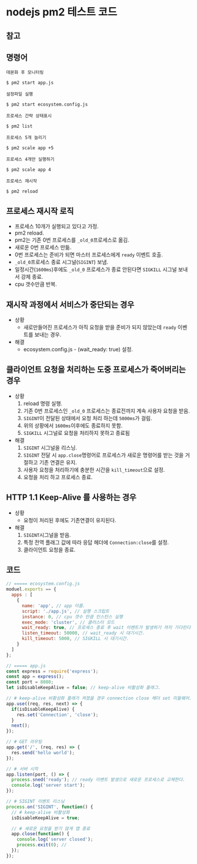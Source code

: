 # nodejs pm2 테스트 코드

## 참고


## 명령어
``데몬화 후 모니터링``
```shell
$ pm2 start app.js
```

``설정파일 실행``
```shell
$ pm2 start ecosystem.config.js
```

``프로세스 간략 상태표시``
```shell
$ pm2 list
```

``프로세스 5개 늘리기``
```shell
$ pm2 scale app +5
```

``프로세스 4개만 실행하기``
```shell
$ pm2 scale app 4
```

``프로세스 재시작``
```shell
$ pm2 reload
```

## 프로세스 재시작 로직
* 프로세스 10개가 실행되고 있다고 가정.
* pm2 reload.
* pm2는 기존 0번 프로세스를 `_old_0`프로세스로 옮김.
* 새로운 0번 프로세스 만듦.
* 0번 프로세스는 준비가 되면 마스터 프로세스에게 `ready` 이벤트 호출.
* `_old_0`프로세스 종료 시그널(`SIGINT`) 보냄.
* 일정시간(`1600ms`)후에도 `_old_0` 프로세스가 종료 안된다면 `SIGKILL` 시그널 보내서 강제 종료.
* cpu 갯수만큼 반복.


## 재시작 과정에서 서비스가 중단되는 경우
* 상황
   * 새로만들어진 프로세스가 아직 요청을 받을 준비가 되지 않았는데 `ready` 이벤트를 보내는 경우.
* 해결
   * ecosystem.config.js - (wait_ready: true) 설정.

## 클라이언트 요청을 처리하는 도중 프로세스가 죽어버리는 경우
* 상황
   1. reload 명령 실행.
   1. 기존 0번 프로세스인 `_old_0` 프로세스는 종료전까지 계속 사용자 요청을 받음.
   1. `SIGINT`이 전달된 상태에서 요청 처리 하는데 `5000ms`가 걸림.
   1. 위의 상황에서 `1600ms`이후에도 종료하지 못함.
   1. `SIGKILL` 시그널로 요청을 처리하지 못하고 종료됨
* 해결
   1. `SIGINT` 시그널을 리스닝.
   1. `SIGINT` 전달 시 `app.close`명령어로 프로세스가 새로운 명령어를 받는 것을 거절하고
   기존 연결은 유지.
   1. 사용자 요청을 처리하기에 충분한 시간을 `kill_timeout`으로 설정.
   1. 요청을 처리 하고 프로세스 종료.

## HTTP 1.1 Keep-Alive 를 사용하는 경우
* 상황
   * 요청이 처리된 후에도 기존연결이 유지된다.
* 해결
   1. `SIGINT`시그널을 받음.
   1. 특정 전역 플래그 값에 따라 응답 헤더에 `Connection:close`를 설정.
   1. 클라이언트 요청을 종료.


## 코드
```javascript
// ===== ecosystem.config.js
moduel.exports == {
  apps : [
    {
      name: 'app', // app 이름.
      script: './app.js', // 실행 스크립트
      instance: 0, // cpu 갯수 만큼 인스턴스 실행
      exec_mode: 'cluster', // 클러스터 모드
      wait_ready: true, // 프로세스 종료 후 wait 이벤트가 발생하기 까지 기다린다.
      listen_timeout: 50000, // wait_ready 시 대기시간.
      kill_timeout: 5000, // SIGKILL 시 대기시간.
    }
  ]
};

// ===== app.js
const express = require('express');
const app = express();
const port = 8080;
let isDisableKeepAlive = false; // keep-alive 비활성화 플래그.

// # keep-alive 비황성화 플래가 켜졌을 경우 connection close 헤더 set 미들웨어.
app.use((req, res, next) => {
  if(isDisableKeepAlive) {
    res.set('Connection', 'close');
  }
  next();
});

// # GET 라우팅
app.get('/', (req, res) => {
  res.send('hello world');
});

// # 서버 시작
app.listen(port, () => {
  process.sned('ready'); // ready 이벤트 발생으로 새로운 프로세스로 교체한다.
  console.log('server start');
});

// # SIGINT 이벤트 리스닝
process.on('SIGINT', function() {
  // # keep-alive 비활성화
  isDisableKeepAlive = true;

  // # 새로운 요청을 받기 않게 앱 종료
  app.close(function() {
    console.log('server closed');
    process.exit(0); //
  });
});
```
